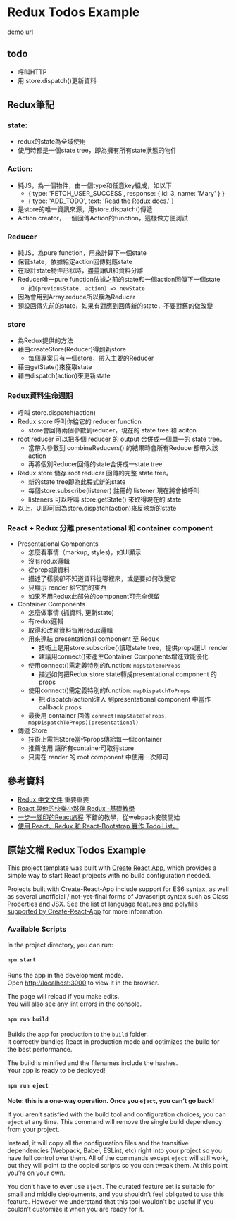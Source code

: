 # Redux Todos Example

[demo url](https://nicehorse06.github.io/react-redux-todo-list-demo/dist/)

## todo 
* 呼叫HTTP
* 用 store.dispatch()更新資料 

## Redux筆記
### state:
* redux的state為全域使用
* 使用時都是一個state tree，即為擁有所有state狀態的物件
### Action: 
* 純JS，為一個物件，由一個type和任意key組成，如以下
	* { type: 'FETCH_USER_SUCCESS', response: { id: 3, name: 'Mary' } }
	* { type: 'ADD_TODO', text: 'Read the Redux docs.' }
* 是store的唯一資訊來源，用store.dispatch()傳遞
* Action creator，一個回傳Action的function，這樣做方便測試
### Reducer
* 純JS，為pure function，用來計算下一個state
* 保管state，依據給定action回傳對應state
* 在設計state物件形狀時，盡量讓UI和資料分離
* Reducer唯一pure function依據之前的state和一個action回傳下一個state
	* 如`(previousState, action) => newState`
* 因為會用到Array.reduce所以稱為Reducer
* 預設回傳先前的state，如果有對應到回傳新的state，不要對舊的做改變
### store
* 為Redux提供的方法
* 藉由createStore(Reducer)得到新store
	* 每個專案只有一個store，帶入主要的Reducer
* 藉由getState()來獲取state
* 藉由dispatch(action)來更新state
### Redux資料生命週期
* 呼叫 store.dispatch(action)
* Redux store 呼叫你給它的 reducer function
	* store會回傳兩個參數到reducer，現在的 state tree 和 aciton
* root reducer 可以把多個 reducer 的 output 合併成一個單一的 state tree。
	* 當帶入參數到 combineReducers() 的結果時會所有Reducer都帶入該action
	* 再將個別Reducer回傳的state合併成一state tree
* Redux store 儲存 root reducer 回傳的完整 state tree。
	* 新的state tree即為此程式新的state
	* 每個store.subscribe(listener) 註冊的 listener 現在將會被呼叫
	* listeners 可以呼叫 store.getState() 來取得現在的 state
* 以上，UI即可因為store.dispatch(action)來反映新的state
### React + Redux 分離 presentational 和 container component
* Presentational Components
	* 怎麼看事情（markup, styles)，如UI顯示
	* 沒有redux邏輯
	* 從props讀資料
	* 描述了樣貌卻不知道資料從哪裡來，或是要如何改變它
	* 只顯示 render 給它們的東西
	* 如果不用Redux此部分的component可完全保留
* Container Components
	* 怎麼做事情 (抓資料, 更新state)
	* 有redux邏輯
	* 取得和改寫資料皆用redux邏輯
	* 用來連結 presentational component 至 Redux
		* 技術上是用store.subscribe()讀取state tree，提供props讓UI render
		* 建議用connect()來產生Container Components增進效能優化
	* 使用connect()需定義特別的function: `mapStateToProps`
		* 描述如何把Redux store state轉成presentational component 的 props
	* 使用connect()需定義特別的function: `mapDispatchToProps`
		* 把 dispatch(action)注入 到presentational component 中當作 callback props
	* 最後用 container 回傳 `connect(mapStateToProps, mapDispatchToProps)(presentational)`
* 傳遞 Store 	
	* 技術上需把Store當作props傳給每一個container
	* 推薦使用  <Provider> 讓所有container可取得store
	* 只需在 render 的 root component 中使用一次即可

## 參考資料
* [Redux 中文文件](https://chentsulin.github.io/redux/index.html) 重要重要
* [React 與他的快樂小夥伴 Redux -基礎教學](https://medium.com/enjoy-life-enjoy-coding/react-%E5%8F%8A-redux-%E9%96%93%E7%9A%84%E6%97%A5%E5%B8%B8-1-%E5%9F%BA%E6%9C%AC%E4%BD%BF%E7%94%A8-215436d14430)
* [一步一腳印的React旅程](https://ithelp.ithome.com.tw/users/20106935/ironman/1651) 不錯的教學，從webpack安裝開始
* [使用 React、Redux 和 React-Bootstrap 實作 Todo List。](https://cythilya.github.io/2017/04/01/todo-list-react-and-redux-example/)

## 原始文檔 Redux Todos Example
This project template was built with [Create React App](https://github.com/facebookincubator/create-react-app), which provides a simple way to start React projects with no build configuration needed.

Projects built with Create-React-App include support for ES6 syntax, as well as several unofficial / not-yet-final forms of Javascript syntax such as Class Properties and JSX. See the list of [language features and polyfills supported by Create-React-App](https://github.com/facebookincubator/create-react-app/blob/master/packages/react-scripts/template/README.md#supported-language-features-and-polyfills) for more information.

### Available Scripts

In the project directory, you can run:

#### `npm start`

Runs the app in the development mode.<br>
Open [http://localhost:3000](http://localhost:3000) to view it in the browser.

The page will reload if you make edits.<br>
You will also see any lint errors in the console.

#### `npm run build`

Builds the app for production to the `build` folder.<br>
It correctly bundles React in production mode and optimizes the build for the best performance.

The build is minified and the filenames include the hashes.<br>
Your app is ready to be deployed!

#### `npm run eject`

**Note: this is a one-way operation. Once you `eject`, you can’t go back!**

If you aren’t satisfied with the build tool and configuration choices, you can `eject` at any time. This command will remove the single build dependency from your project.

Instead, it will copy all the configuration files and the transitive dependencies (Webpack, Babel, ESLint, etc) right into your project so you have full control over them. All of the commands except `eject` will still work, but they will point to the copied scripts so you can tweak them. At this point you’re on your own.

You don’t have to ever use `eject`. The curated feature set is suitable for small and middle deployments, and you shouldn’t feel obligated to use this feature. However we understand that this tool wouldn’t be useful if you couldn’t customize it when you are ready for it.
